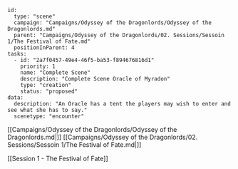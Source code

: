 
```RpgManager4
id: 
  type: "scene"
  campaign: "Campaigns/Odyssey of the Dragonlords/Odyssey of the Dragonlords.md"
  parent: "Campaigns/Odyssey of the Dragonlords/02. Sessions/Sessoin 1/The Festival of Fate.md"
  positionInParent: 4
tasks: 
  - id: "2a7f0457-49e4-46f5-ba53-f894676816d1"
    priority: 1
    name: "Complete Scene"
    description: "Complete Scene Oracle of Myradon"
    type: "creation"
    status: "proposed"
data: 
  description: "An Oracle has a tent the players may wish to enter and see what she has to say."
  scenetype: "encounter"
```

[[Campaigns/Odyssey of the Dragonlords/Odyssey of the Dragonlords.md|]]
[[Campaigns/Odyssey of the Dragonlords/02. Sessions/Sessoin 1/The Festival of Fate.md|]]

[[Session 1 - The Festival of Fate]]